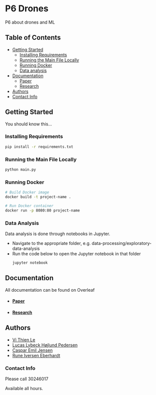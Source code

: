 # P6 Drones

P6 about drones and ML

## Table of Contents

- [Getting Started](#getting-started)
  - [Installing Requirements](#installing-requirements)
  - [Running the Main File Locally](#running-the-main-file-locally)
  - [Running Docker](#running-docker)
  - [Data analysis](#data-analysis)
- [Documentation](#documentation)
  - [Paper](#paper)
  - [Research](#research)
- [Authors](#authors)
- [Contact Info](#contact-info)

## Getting Started

You should know this...

### Installing Requirements
```bash
pip install -r requirements.txt
```

### Running the Main File Locally

```bash
python main.py
```

### Running Docker
```bash
# Build Docker image
docker build -t project-name .

# Run Docker container
docker run -p 8080:80 project-name
```

### Data Analysis
Data analysis is done through notebooks in Jupyter. 
- Navigate to the appropriate folder, e.g. data-processing/exploratory-data-analysis
- Run the code below to open the Jupyter notebook in that folder
  ```bash
  jupyter notebook
  ```
## Documentation
All documentation can be found on Overleaf
-  #### [Paper](https://www.overleaf.com/project/65d3166bc47ab28de79ca37d)

-  #### [Research](https://www.overleaf.com/project/65c9cd0cdbfa0b1ade01e2f9)
 

## Authors

- [Vi Thien Le](https://github.com/Vi1999)
- [Lucas Lybeck Højlund Pedersen](https://github.com/Pedersen2001)
- [Caspar Emil Jensen](https://github.com/casparemiljensen)
- [Rune Iversen Eberhardt](https://github.com/denBruneBarone)



### Contact Info
Please call 30246017

Available all hours.